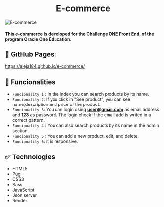 <h1 align="center">E-commerce</h1>

![E-commerce](https://user-images.githubusercontent.com/78225423/213028210-97f87032-ea5d-4d11-8d46-a9ff1f31d2cb.png)


<h4 >
This e-commerce is developed for the Challenge ONE Front End, of the program Oracle One Education.
</h4>

## :page_facing_up: GitHub Pages:
https://aleja184.github.io/e-commerce/

## :hammer: Funcionalities

- `Funcionality 1` :  In the index you can search products by its name.
- `Funcionality 2`: If you click in "See product", you can see name,description and price of the product.  
- `Funcionality 3`: You can login using **user@gmail.com** as email address and **123** as password. The login check if the email add is writed in a correct pattern.
- `Funcionality 4` : You can also search products by its name in the admin section.
- `Funcionality 5` :  You can add a new product, edit, and delete.
- `Funcionality 6`: it is responsive.

## :white_check_mark: Technologies
- HTML5
- Pug
- CSS3
- Sass
- JavaScript
- Json server
- Render
